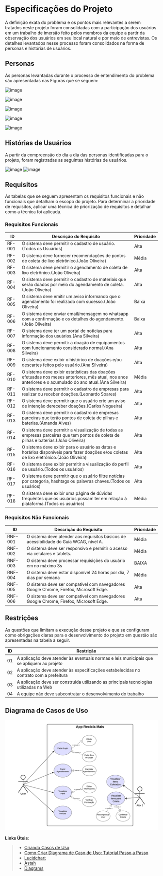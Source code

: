 # Especificações do Projeto

A definição exata do problema e os pontos mais relevantes a serem tratados neste projeto foram consolidadas com a participação dos usuários em um trabalho de imersão feito pelos membros da equipe a partir da observação dos usuários em seu local natural e por meio de entrevistas. Os detalhes levantados nesse processo foram consolidados na forma de personas e histórias de usuários.

## Personas

As personas levantadas durante o processo de entendimento do problema são apresentadas nas Figuras que se seguem:

![image](https://github.com/user-attachments/assets/bb4dba42-b963-484f-8c7e-96f435ab2990)

![image](https://github.com/user-attachments/assets/45c473bf-998c-4f39-aa09-7880d92c20a3)

![image](https://github.com/user-attachments/assets/9b051e14-89ea-4d1b-8823-eb20ca05e438)

![image](https://github.com/user-attachments/assets/4933dbcd-5003-451c-b6b7-373b8ada3bde)

![image](https://github.com/user-attachments/assets/ad506a0b-547c-4422-a6ee-d46fa1be67dc)



## Histórias de Usuários

A partir da compreensão do dia a dia das personas identificadas para o projeto, foram registradas as seguintes histórias de usuários.

![image](https://github.com/user-attachments/assets/fd962de0-da8f-4572-aa14-30986da810bd)
![image](https://github.com/user-attachments/assets/be18477e-15a7-4021-a2de-74d3175496d5)


## Requisitos

As tabelas que se seguem apresentam os requisitos funcionais e não funcionais que detalham o escopo do projeto. Para determinar a prioridade de requisitos, aplicar uma técnica de priorização de requisitos e detalhar como a técnica foi aplicada.

### Requisitos Funcionais

|    ID    | Descrição do Requisito  | Prioridade |
|------|-----------------------------------------|----|
|RF-001| O sistema deve permitir o cadastro de usuário. (Todos os Usuários) | Alta 
|RF-002| O sistema deve fornecer recomendações de pontos de coleta de lixo eletrônico.(João Oliveira)| Média | 
|RF-003| O sistema deve permitir o agendamento de coleta de lixo eletrônico.(João Oliveira)  | Alta |
|RF-004| O sistema deve permitir o cadastro de materiais que serão doados por meio do agendamento de coleta.(João Oliveira) | Alta |
|RF-005| O sistema deve emitir um aviso informando que o agendamento foi realizado com sucesso.(João Oliveira) | Baixa |
|RF-006| O sistema deve enviar email/mensagem no whatsapp com a confirmação e os detalhes do agendamento.(João Oliveira) | Baixa |
|RF-007| O sistema deve ter um portal de noticias para informação dos usuários.(Ana Silveira) | Alta |
|RF-008| O sistema deve permitir a doação de equipamentos com funcionamento considerado normal.(Ana Silveira) | Alta |
|RF-009| O sistema deve exibir o histórico de doações e/ou descartes feitos pelo usuário.(Ana Silveira) | Alta |
|RF-010| O sistema deve exibir estatísticas das doações efetuadas nos meses anteriores, mês atual, nos anos anteriores e o acumulado do ano atual.(Ana Silveira) | Média |
|RF-011| O sistema deve permitir o cadastro de empresas para realizar ou receber doações.(Leonardo Soares) | Alta |
|RF-012| O sistema deve permitir que o usuário crie um aviso de intenção dereceber doações.(Carlos Nogueira) | Alta |
|RF-013| O sistema deve permitir o cadastro de empresas parceiras que terão pontos de coleta de pilhas e baterias.(Amanda Alves) | Alta |
|RF-014| O sistema deve permitir a visualização de todas as empresas parceiras que tem pontos de coleta de pilhas e baterias.(João Oliveira) | Alta |
|RF-015| O sistema deve exibir para o usuário as datas e horários disponíveis para fazer doações e/ou coletas de lixo eletrônico.(João Oliveira) | Alta |
|RF-016| O sistema deve exibir permitir a visualização do perfil de usuário.(Todos os usuários) | Alta |
|RF-017| O sistema deve permitir que o usuário filtre notícias por categoria, hashtags ou palavras chaves.(Todos os usuários) | Alta |
|RF-018| O sistema deve exibir uma página de dúvidas frequêntes que os usuários possam ter em relação à plataforma.(Todos os usuários) | Média |

### Requisitos Não Funcionais

|ID     | Descrição do Requisito  |Prioridade |
|-------|-------------------------|----|
|RNF-001| O sistema deve atender aos requisitos básicos de acessibilidade do Guia WCAG, nível A. | Média | 
|RNF-002| O sistema deve ser responsivo e permitir o acesso via celulares e tablets. | Média | 
|RNF-003| O sistema deve processar requisições do usuário em no máximo 3s |  BAIXA |
|RNF-004| O sistema deve estar disponível 24 horas por dia, 7 dias por semana |  Média |
|RNF-005| O sistema deve ser compatível com navegadores Google Chrome, Firefox, Microsoft Edge. |  Alta |
|RNF-006| O sistema deve ser compatível com navegadores Google Chrome, Firefox, Microsoft Edge. |  Alta |

## Restrições

As questões que limitam a execução desse projeto e que se configuram como obrigações claras para o desenvolvimento do projeto em questão são apresentadas na tabela a seguir.

|ID| Restrição                                             |
|--|-------------------------------------------------------|
|01| A aplicação  deve atender às eventuais normas e leis municipais que se apliquem ao projeto           |
|02| A aplicação deve atender às especificações estabelecidas no contrato com a prefeitura                |
|03| A aplicação deve ser construida utilizando as principais tecnologias utilizadas na Web               |
|04| A equipe não deve subcontratar o desenvolvimento do trabalho                                       |

## Diagrama de Casos de Uso

![Diagrama de Casos de Uso](img/UMLusecase.2.png)

 **Links Úteis**:
> - [Criando Casos de Uso](https://www.ibm.com/docs/pt-br/elm/6.0?topic=requirements-creating-use-cases)
> - [Como Criar Diagrama de Caso de Uso: Tutorial Passo a Passo](https://gitmind.com/pt/fazer-diagrama-de-caso-uso.html/)
> - [Lucidchart](https://www.lucidchart.com/)
> - [Astah](https://astah.net/)
> - [Diagrams](https://app.diagrams.net/)
